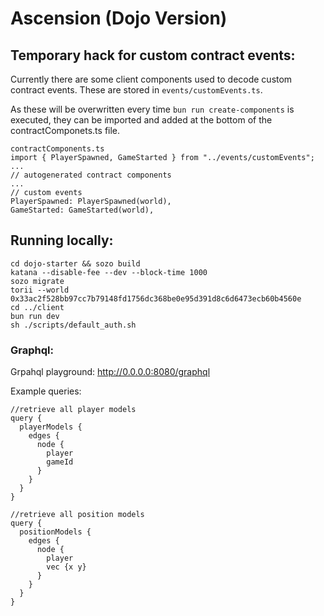 # Ascension (Dojo Version)


## Temporary hack for custom contract events: 
Currently there are some client components used to decode custom contract events. These are stored in ```events/customEvents.ts```.

 As these will be overwritten every time ```bun run create-components``` is executed, they can be imported and added at the bottom of the contractComponets.ts file.

 ```
 contractComponents.ts
 import { PlayerSpawned, GameStarted } from "../events/customEvents";
 ...
// autogenerated contract components
...
// custom events
PlayerSpawned: PlayerSpawned(world),
GameStarted: GameStarted(world),
 ```

## Running locally:
```
cd dojo-starter && sozo build
katana --disable-fee --dev --block-time 1000
sozo migrate
torii --world 0x33ac2f528bb97cc7b79148fd1756dc368be0e95d391d8c6d6473ecb60b4560e
cd ../client 
bun run dev
sh ./scripts/default_auth.sh
```

### Graphql:
Grpahql playground: http://0.0.0.0:8080/graphql

Example queries:

```
//retrieve all player models
query {
  playerModels {
    edges {
      node {
        player
        gameId
      }
    }
  }
}

//retrieve all position models
query {
  positionModels {
    edges {
      node {
        player
        vec {x y}
      }
    }
  }
}

```

